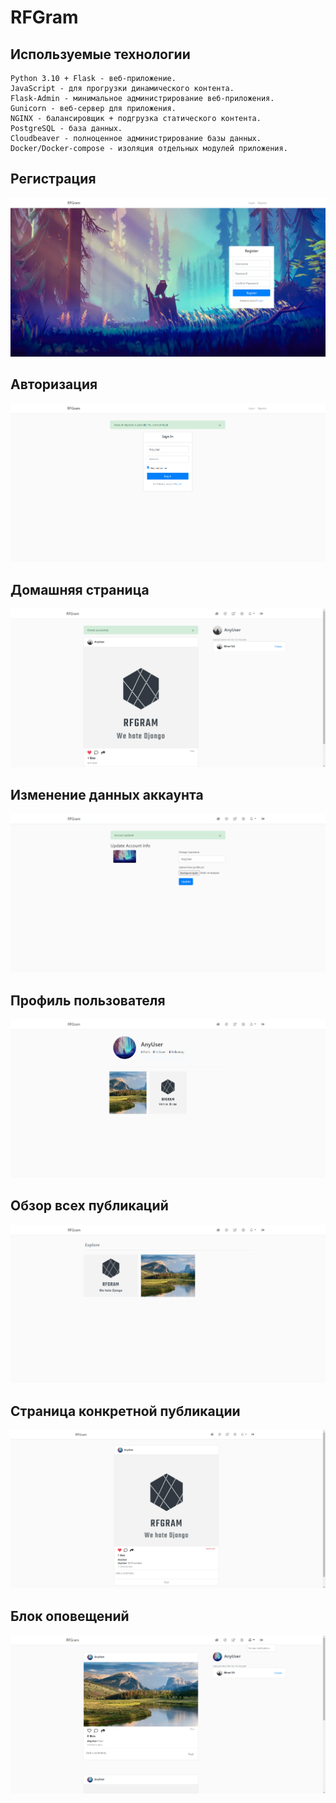 # RFGram

## Используемые технологии

    Python 3.10 + Flask - веб-приложение.
    JavaScript - для прогрузки динамического контента.
    Flask-Admin - минимальное администрирование веб-приложения.
    Gunicorn - веб-сервер для приложения.
    NGINX - балансировщик + подгрузка статического контента.
    PostgreSQL - база данных.
    Сloudbeaver - полноценное администрирование базы данных.
    Docker/Docker-compose - изоляция отдельных модулей приложения.

    
## Регистрация 
<img src="https://raw.githubusercontent.com/Kobanoss/RFGram-Enterprise/master/readme/reg.png" alt="Registration page">

## Авторизация
<img src="https://raw.githubusercontent.com/Kobanoss/RFGram-Enterprise/master/readme/login.png" alt="Login page">

## Домашняя страница
<img src="https://raw.githubusercontent.com/Kobanoss/RFGram-Enterprise/master/readme/home.png" alt="Home page">

## Изменение данных аккаунта
<img src="https://raw.githubusercontent.com/Kobanoss/RFGram-Enterprise/master/readme/account.png" alt="Accout settings page">

## Профиль пользователя
<img src="https://raw.githubusercontent.com/Kobanoss/RFGram-Enterprise/master/readme/profile.png" alt="Profile page">

## Обзор всех публикаций
<img src="https://raw.githubusercontent.com/Kobanoss/RFGram-Enterprise/master/readme/explore.png" alt="Explore page">

## Страница конкретной публикации 
<img src="https://raw.githubusercontent.com/Kobanoss/RFGram-Enterprise/master/readme/post.png" alt="Current post page">

## Блок оповещений
<img src="https://raw.githubusercontent.com/Kobanoss/RFGram-Enterprise/master/readme/notif.png" alt="Notify block">